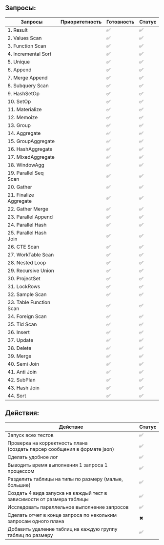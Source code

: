 ## Запросы:

| Запросы             | Приоритетность | Готовность | Статус |
|---------------------| ------------ | - | ------ |
| 1. Result           |              | ✅ |    ✅    |
| 2. Values Scan      |              | ✅ |    ✅    |
| 3. Function Scan    |              | ✅  |   ✅     |
| 4. Incremental Sort |              | ✅  |    ✅     |
| 5. Unique           |              | ✅ |    ✅    |
| 6. Append           |              | ✅  |    ✅    |
| 7. Merge Append     |              | ✅ |   ✅     |
| 8. Subquery Scan    |              | ✅ |   ✅     |
| 9. HashSetOp        |              | ✅ |   ✅     |
| 10. SetOp           |              | ✅ |   ✅     |
| 11. Materialize     |              | ✅ |   ✅     |
| 12. Memoize         |              | ✅ |   ✅     |
| 13. Group           |              | ✅ |    ✅    |
| 14. Aggregate       |              | ✅ |   ✅     |
| 15. GroupAggregate  |              | ✅ |   ✅     |
| 16. HashAggregate   |              | ✅ |   ✅      |
| 17. MixedAggregate  |              | ✅ |    ✅    |
| 18. WindowAgg       |              | ✅  |   ✅     |
| 19. Parallel Seq Scan |              | ✅ |    ✅    |
| 20. Gather          |              | ✅ |   ✅     |
| 21. Finalize Aggregate |              | ✅ |   ✅     |
| 22. Gather Merge    |              | ✅ |   ✅     |
| 23. Parallel Append |              |✅ |    ✅    |
| 24. Parallel Hash   |              | ✅ |    ✅    |
| 25. Parallel Hash Join |             | ✅ |   ✅     |
| 26. CTE Scan        |              | ✅ |    ✅    |
| 27. WorkTable Scan  |              | ✅  |   ✅      |
| 28. Nested Loop     |              |  ✅ |    ✅    |
| 29. Recursive Union |              | ✅  |   ✅      |
| 30. ProjectSet      |              | ✅ |    ✅    |
| 31. LockRows        |              | ✅ |   ✅     |
| 32. Sample Scan     |              | ✅ |    ✅    |
| 33. Table Function Scan |              | ✅ |   ✅     |
| 34. Foreign Scan    |              | ✅ |    ✅    |
| 35. Tid Scan        |              | ✅ |    ✅    |
| 36. Insert          |              | ✅ |    ✅    |
| 37. Update          |              | ✅ |   ✅     |
| 38. Delete          |              | ✅ |    ✅    |
| 39. Merge           |              | ✅ |   ✅     |
| 40. Semi Join       |             | ✅ |  ✅      |
| 41. Anti Join       |             | ✅ |   ✅     |
| 42. SubPlan         |             | ✅ |    ✅    |
| 43. Hash Join       |             | ✅ |    ✅    |
| 44. Sort            |              |  ✅ |    ✅    |

## Действия:

| Действие                                                                      | Статус |
|-------------------------------------------------------------------------------|---|
 | Запуск всех тестов                                                            | ✅ |
  | Проверка на корректность плана <br/>(создать парсер сообщения в формате json) | ✅  |
| Сделать удобное лог                                                           | ✅ |
| Выводить время выполнения 1 запроса 1 процессом                               | ✅ |
| Разделить таблицы на типы по размеру (малые, большие)                         | ✅ |
| Создать 4 вида запуска на каждый тест в зависимости от размера таблицы        | ✅ |
| Исследовать параллельное выполнение запросов                                  | ✅ |
| Сделать отчет в конце запроса по некольким запросам одного плана              |  ✖ |
| Добавить удаление таблиц на каждую группу таблиц по размеру                   | ✅ |

 